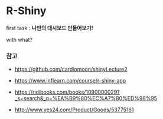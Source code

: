 # R-Shiny

first task : **나만의 대시보드 만들어보기!**

with what?

### 참고

* https://github.com/cardiomoon/shinyLecture2

* https://www.inflearn.com/course/r-shiny-app
* https://ridibooks.com/books/1090000029?_s=search&_q=%EA%B9%80%EC%A7%80%ED%98%95

* http://www.yes24.com/Product/Goods/53775161

